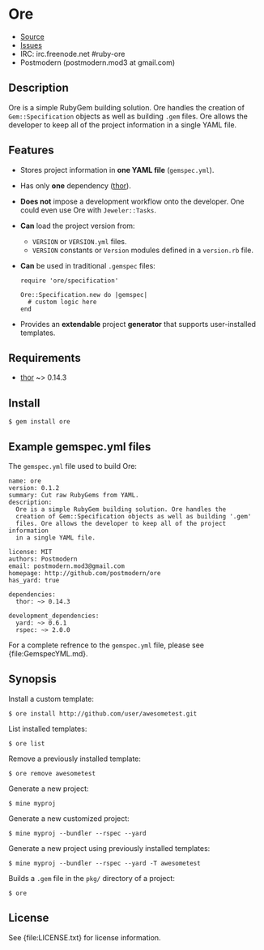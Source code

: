 # Ore

* [Source](http://github.com/ruby-ore/ore)
* [Issues](http://github.com/ruby-ore/ore/issues)
* IRC: irc.freenode.net #ruby-ore
* Postmodern (postmodern.mod3 at gmail.com)

## Description

Ore is a simple RubyGem building solution. Ore handles the creation of
`Gem::Specification` objects as well as building `.gem` files. Ore allows
the developer to keep all of the project information in a single YAML file.

## Features

* Stores project information in **one YAML file** (`gemspec.yml`).
* Has only **one** dependency ([thor](http://github.com/wycats/thor)).
* **Does not** impose a development workflow onto the developer. One could
  even use Ore with `Jeweler::Tasks`.
* **Can** load the project version from:
  * `VERSION` or `VERSION.yml` files.
  * `VERSION` constants or `Version` modules defined in a `version.rb` file.
* **Can** be used in traditional `.gemspec` files:

      require 'ore/specification'
      
      Ore::Specification.new do |gemspec|
        # custom logic here
      end

* Provides an **extendable** project **generator** that supports
  user-installed templates.

## Requirements

* [thor](http://github.com/wycats/thor) ~> 0.14.3

## Install

    $ gem install ore

## Example gemspec.yml files

The `gemspec.yml` file used to build Ore:

    name: ore
    version: 0.1.2
    summary: Cut raw RubyGems from YAML.
    description:
      Ore is a simple RubyGem building solution. Ore handles the
      creation of Gem::Specification objects as well as building '.gem'
      files. Ore allows the developer to keep all of the project information
      in a single YAML file.
    
    license: MIT
    authors: Postmodern
    email: postmodern.mod3@gmail.com
    homepage: http://github.com/postmodern/ore
    has_yard: true
    
    dependencies:
      thor: ~> 0.14.3
    
    development_dependencies:
      yard: ~> 0.6.1
      rspec: ~> 2.0.0

For a complete refrence to the `gemspec.yml` file, please see
{file:GemspecYML.md}.

## Synopsis

Install a custom template:

    $ ore install http://github.com/user/awesometest.git

List installed templates:

    $ ore list

Remove a previously installed template:

    $ ore remove awesometest

Generate a new project:

    $ mine myproj

Generate a new customized project:

    $ mine myproj --bundler --rspec --yard

Generate a new project using previously installed templates:

    $ mine myproj --bundler --rspec --yard -T awesometest

Builds a `.gem` file in the `pkg/` directory of a project:

    $ ore

## License

See {file:LICENSE.txt} for license information.

